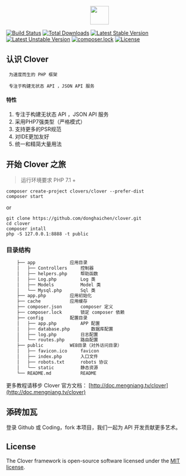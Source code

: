 <p align="center"><img src="https://res.cloudinary.com/clover-cms/image/upload/v1567957620/clover_pljwc5.png" height="50"></p>

[![Build Status](https://travis-ci.org/donghaichen/clover.svg?branch=master)](https://travis-ci.org/donghaichen/clover)
[![Total Downloads](https://poser.pugx.org/clovers/clover/downloads)](https://packagist.org/packages/clovers/clover)
[![Latest Stable Version](https://poser.pugx.org/clovers/clover/v/stable)](https://packagist.org/packages/clovers/clover)
[![Latest Unstable Version](https://poser.pugx.org/clovers/clover/v/unstable)](https://packagist.org/packages/clovers/clover)
[![composer.lock](https://poser.pugx.org/clovers/clover/composerlock)](https://packagist.org/packages/clovers/clover)
[![License](https://poser.pugx.org/clovers/clover/license)](https://packagist.org/packages/clovers/clover)

## 认识 Clover

	 为速度而生的 PHP 框架
	
	 专注于构建无状态 API ，JSON API 服务

#### 特性

1. 专注于构建无状态 API ，JSON API 服务
2. 采用PHP7强类型（严格模式）
3. 支持更多的PSR规范
4. 对IDE更加友好
5. 统一和精简大量用法

## 开始 Clover 之旅

> 运行环境要求 PHP 7.1 +

 ```shell
composer create-project clovers/clover --prefer-dist
composer start
 ```
or
 ```shell
git clone https://github.com/donghaichen/clover.git
cd clover
composer intall
php -S 127.0.0.1:8888 -t public
 ```
### 目录结构

``` html
	├── app				应用目录
	│   ├── Controllers		控制器
	│   ├── helpers.php		帮助函数
	│   ├── Log.php			Log 类
	│   ├── Models			Model 类
	│   └── Mysql.php		Sql 类
	├── app.php			应用初始化
	├── cache			应用缓存
	├── composer.json		composer 定义
	├── composer.lock		锁定 composer 依赖
	├── config			配置目录
	│   ├── app.php			APP 配置
	│   ├── database.php		数据库配置
	│   ├── log.php			日志配置
	│   └── routes.php		路由配置
	├── public			WEB目录（对外访问目录）
	│   ├── favicon.ico		favicon
	│   ├── index.php		入口文件
	│   ├── robots.txt		robots 协议
	│   └── static			静态资源
	└── README.md			README
```
更多教程请移步 Clover 官方文档： [http://doc.mengniang.tv/clover](http://doc.mengniang.tv/clover)

## 添砖加瓦

登录 Github 或 Coding，fork 本项目，我们一起为 API 开发贡献更多艺术。

## License

The Clover framework is open-source software licensed under the [MIT license](https://opensource.org/licenses/MIT).

